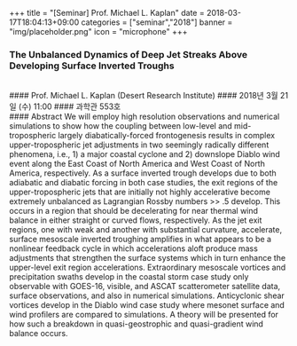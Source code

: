 +++
title = "[Seminar] Prof. Michael L. Kaplan"
date = 2018-03-17T18:04:13+09:00
categories = ["seminar","2018"]
banner = "img/placeholder.png"
icon = "microphone"
+++

### The Unbalanced Dynamics of Deep Jet Streaks Above Developing Surface Inverted Troughs
<br>
#### Prof. Michael L. Kaplan (Desert Research Institute)
#### 2018년 3월 21일 (수) 11:00
####  과학관 553호
<br>
#### Abstract
We will employ high resolution observations and numerical simulations to show how the coupling between low-level and mid-tropospheric largely diabatically-forced frontogenesis results in complex upper-tropospheric jet adjustments in two seemingly radically different phenomena, i.e., 1) a major coastal cyclone and 2) downslope Diablo wind event along the East Coast of North America and West Coast of North America, respectively. As a surface inverted trough develops due to both adiabatic and diabatic forcing in both case studies, the exit regions of the upper-tropospheric jets that are initially not highly accelerative become extremely unbalanced as Lagrangian Rossby numbers >> .5 develop. This occurs in a region that should be decelerating for near thermal wind balance in either straight or curved flows, respectively. As the jet exit regions, one with weak and another with substantial curvature, accelerate, surface mesoscale inverted troughing amplifies in what appears to be a nonlinear feedback cycle in which accelerations aloft produce mass adjustments that strengthen the surface systems which in turn enhance the upper-level exit region accelerations. Extraordinary mesoscale vortices and precipitation swaths develop in the coastal storm case study only observable with GOES-16, visible, and ASCAT scatterometer satellite data, surface observations, and also in numerical simulations. Anticyclonic shear vortices develop in the Diablo wind case study where mesonet surface and wind profilers are compared to simulations. A theory will be presented for how such a breakdown in quasi-geostrophic and quasi-gradient wind balance occurs.
